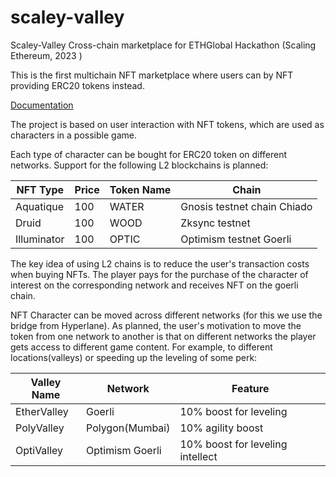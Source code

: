 # scaley-valley
Scaley-Valley Cross-chain marketplace for ETHGlobal Hackathon (Scaling Ethereum, 2023 )

This is the first multichain NFT marketplace where users can by NFT providing ERC20 tokens instead.

[Documentation](https://scaleyvalley.gitbook.io/main/)

The project is based on user interaction with NFT tokens, which are used as characters in a possible game.

Each type of character can be bought for ERC20 token on different networks. Support for the following L2 blockchains is planned:

|    NFT Type   |     Price     |   Token Name  |            Chain            |
| ------------- | ------------- | ------------- | --------------------------- |
|   Aquatique   |      100      |     WATER     | Gnosis testnet chain Chiado |
|     Druid     |      100      |     WOOD      |       Zksync testnet        |
|  Illuminator  |      100      |     OPTIC     |  Optimism testnet Goerli    |

The key idea of using L2 chains is to reduce the user's transaction costs when buying NFTs. The player pays for the purchase of the character of interest on the corresponding network and receives NFT on the goerli chain.

NFT Character can be moved across different networks (for this we use the bridge from Hyperlane). As planned, the user's motivation to move the token from one network to another is that on different networks the player gets access to different game content. For example, to different locations(valleys) or speeding up the leveling of some perk:

|  Valley Name  |     Network     |              Feature             |
| ------------- | --------------- | -------------------------------- |
|  EtherValley  |      Goerli     |      10% boost for leveling      |
|  PolyValley   | Polygon(Mumbai) |        10% agility boost         |
|  OptiValley   | Optimism Goerli | 10% boost for leveling intellect |

